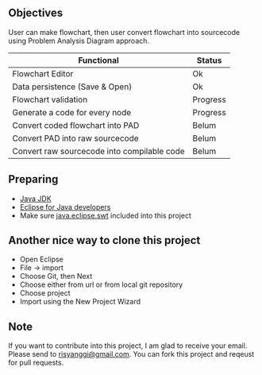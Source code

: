 ## Objectives
User can make flowchart, then user convert flowchart into sourcecode using Problem Analysis Diagram approach.

| Functional | Status
|---|---
| Flowchart Editor | Ok
| Data persistence (Save & Open) | Ok
| Flowchart validation | Progress
| Generate a code for every node | Progress
| Convert coded flowchart into PAD | Belum
| Convert PAD into raw sourcecode | Belum
| Convert raw sourcecode into compilable code  | Belum

## Preparing
- [Java JDK](http://www.oracle.com/technetwork/java/javase/downloads/index.html)
- [Eclipse for Java developers](http://www.oracle.com/technetwork/java/javase/downloads/index.html)
- Make sure [java.eclipse.swt](https://www.eclipse.org/swt/eclipse.php) included into this project

## Another nice way to clone this project
- Open Eclipse
- File -> import
- Choose Git, then Next
- Choose either from url or from local git repository
- Choose project
- Import using the New Project Wizard

## Note
If you want to contribute into this project, I am glad to receive your email. Please send to risyanggi@gmail.com. You can fork this project and reqeust for pull requests.

